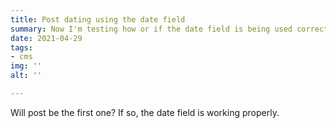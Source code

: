 ```yaml
---
title: Post dating using the date field
summary: Now I'm testing how or if the date field is being used correctly.
date: 2021-04-29
tags:
- cms
img: ''
alt: ''

---
```

Will post be the first one? If so, the date field is working properly.
